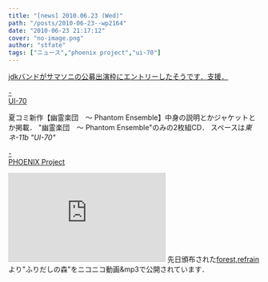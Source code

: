 ```yaml
---
title: "[news] 2010.06.23 (Wed)"
path: "/posts/2010-06-23--wp2164"
date: "2010-06-23 21:17:12"
cover: "no-image.png"
author: "stfate"
tags: ["ニュース","phoenix project","ui-70"]
---
```


<style type="text/css">
<!--
p {white-space: pre-wrap};
-->
</style>

<a href="http://emeets.jp/pc/artist/4192.html">jdkバンドがサマソニの公募出演枠にエントリーしたそうです．支援．</a>

<a class="topics" href="http://ui-70.sakura.ne.jp/ui-70/" target="_blank">- UI-70</a>
<div class="news">夏コミ新作【幽霊楽団　～ Phantom Ensemble】中身の説明とかジャケットとか掲載．
"幽霊楽団　～ Phantom Ensemble"のみの2枚組CD．
スペースは<em>東ネ-11b "UI-70"</em></div>

<a class="topics" href="http://www.p-pr.info/forest/" target="_blank">- PHOENIX Project</a>
<div class="news"><iframe width="312" height="176" src="http://ext.nicovideo.jp/thumb/nm11158774" scrolling="no" style="border:solid 1px #CCC;" frameborder="0"><a href="http://www.nicovideo.jp/watch/nm11158774">【ニコニコ動画】【初音ミクAppend】ふりだしの森【オリジナル】</a></iframe>
先日頒布された<a href="http://www.p-pr.info/forest/">forest,refrain</a>より"ふりだしの森"をニコニコ動画&mp3で公開されています．</div>